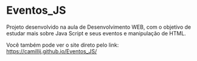 # Eventos_JS
Projeto desenvolvido na aula de Desenvolvimento WEB, com o objetivo de estudar mais sobre Java Script e seus eventos e manipulação de HTML.  

Você também pode ver o site direto pelo link: https://camillij.github.io/Eventos_JS/
